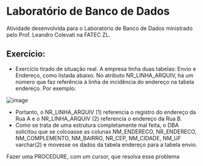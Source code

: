 # Laboratório de Banco de Dados

Atividade desenvolvida para o Laboratório de Banco de Dados ministrado pelo Prof. Leandro Colevati na FATEC ZL.

## Exercício:

- Exercício tirado de situação real.
A empresa tinha duas tabelas: Envio e Endereço, como listada abaixo. No atributo NR_LINHA_ARQUIV, há
um número que faz referência à linha de incidência do endereço na tabela endereço.
Por exemplo:

![image](https://github.com/DaviQzR/Tarefa-LabBD-Cursores/assets/125469425/3c0931c8-8022-48b8-b8a5-63df46e70191)

- Portanto, o NR_LINHA_ARQUIV (1) referencia o registro do endereço da Rua A e o NR_LINHA_ARQUIV (2)
referencia o endereço da Rua B.
- Como se trata de uma estrutura completamente mal feita, o DBA solicitou que se colcoasse as colunas
NM_ENDERECO, NR_ENDERECO, NM_COMPLEMENTO, NM_BAIRRO, NR_CEP, NM_CIDADE, NM_UF
varchar(2) e movesse os dados da tabela endereço para a tabela envio.

Fazer uma PROCEDURE, com um cursor, que resolva esse problema
